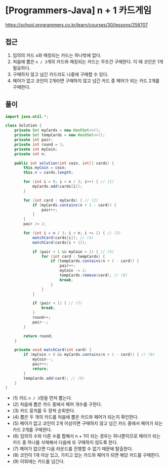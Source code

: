 [Programmers-Java] n + 1 카드게임
=
<https://school.programmers.co.kr/learn/courses/30/lessons/258707>


접근
--


1. 임의의 카드 x와 매칭되는 카드는 하나밖에 없다.
2. 처음에 뽑은 `n / 3`개의 카드와 매칭되는 카드는 무조건 구매한다. 이 때 코인은 1개 필요하다.
3. 구매하지 않고 넘긴 카드라도 나중에 구매할 수 있다.
4. 페어가 없고 코인이 2개라면 구매하지 않고 넘긴 카드 중 페어가 되는 카드 2개를 구매한다.


풀이
--



```java
import java.util.*;

class Solution {
    private Set myCards = new HashSet<>();
    private Set tempCards = new HashSet<>();
    private int pair;
    private int round = 1;
    private int myCoin;
    private int n;

    public int solution(int coin, int[] cards) {
        this.myCoin = coin;
        this.n = cards.length;

        for (int i = 0; i < n / 3; i++) { // (1)
            myCards.add(cards[i]);
        }

        for (int card : myCards) { // (2)
            if (myCards.contains(n + 1 - card)) {
                pair++;
            }
        }
        pair /= 2;

        for (int i = n / 3; i < n; i += 2) { // (3)
            matchCard(cards[i]); // (4)
            matchCard(cards[i + 1]);

            if (pair < 1 && myCoin > 1) { // (5)
                for (int card : tempCards) {
                    if (tempCards.contains(n + 1 - card)) {
                        pair++;
                        myCoin -= 2;
                        tempCards.remove(card); // (6)
                        break;
                    }
                }
            }

            if (pair < 1) { // (7)
                break;
            }
            round++;
            pair--;
        }

        return round;
    }

    private void matchCard(int card) {
        if (myCoin > 0 && myCards.contains(n + 1 - card)) { // (8)
            myCoin--;
            pair++;
            return;
        }
        tempCards.add(card); // (9)
    }
}
```


* (1\) 카드 `n / 3`장을 먼저 뽑는다.
* (2\) 처음에 뽑은 카드 중에서 페어 개수를 구한다.
* (3\) 카드 뭉치를 두 장씩 순회한다.
* (4\) 뽑은 두 개의 카드를 처음에 뽑은 카드와 페어가 되는지 확인한다.
* (5\) 페어가 없고 코인이 2개 이상이면 구매하지 않고 넘긴 카드 중에서 페어가 되는 카드 2개를 구매한다.
* (6\) 임의의 수와 다른 수를 합해서 n \+ 1이 되는 경우는 하나뿐이므로 페어가 되는 카드 중 하나를 삭제해서 다음에 또 구매하지 않도록 한다.
* (7\) 페어가 없으면 다음 라운드를 진행할 수 없기 때문에 탈출한다.
* (8\) 코인이 1개 이상 있고, 가지고 있는 카드와 페어가 되면 해당 카드를 구매한다.
* (9\) 이외에는 카드를 넘긴다.
